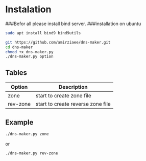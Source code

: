 # Instalation
###Befor all please install bind server.
###installation on ubuntu
```bash
sudo apt install bind9 bind9utils 
```
```bash
git https://github.com/amirziaee/dns-maker.git
cd dns-maker
chmod +x dns-maker.py
./dns-maker.py option
```
## Tables

| Option | Description |
| ------ | ----------- |
| zone   | start to create zone file|
| rev-zone | start to create reverse zone file |

## Example

```bash
./dns-maker.py zone
```
or

```bash
./dns-maker.py rev-zone
```
